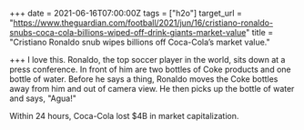 +++
date = 2021-06-16T07:00:00Z
tags = ["h2o"]
target_url = "https://www.theguardian.com/football/2021/jun/16/cristiano-ronaldo-snubs-coca-cola-billions-wiped-off-drink-giants-market-value"
title = "Cristiano Ronaldo snub wipes billions off Coca-Cola’s market value."

+++
I love this. Ronaldo, the top soccer player in the world, sits down at a press conference. In front of him are two bottles of Coke products and one bottle of water. Before he says a thing, Ronaldo moves the Coke bottles away from him and out of camera view. He then picks up the bottle of water and says, "Agua!"

Within 24 hours, Coca-Cola lost $4B in market capitalization.